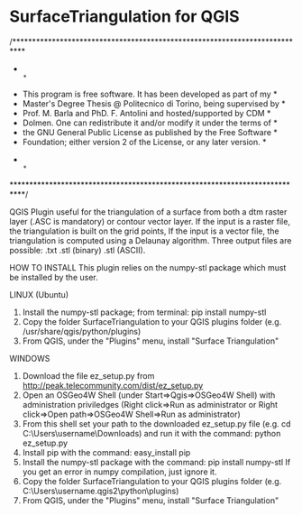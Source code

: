 # SurfaceTriangulation for QGIS


/***************************************************************************
 *                                                                         *
 *   This program is free software. It has been developed as part of my    *
 *   Master's Degree Thesis @ Politecnico di Torino, being supervised by   *
 *   Prof. M. Barla and PhD. F. Antolini and hosted/supported by CDM       *
 *   Dolmen. One can redistribute it and/or modify it under the terms of   *
 *   the GNU General Public License as published by the Free Software      *
 *   Foundation; either version 2 of the License, or any later version.    *
 *                                                                         *
 ***************************************************************************/
 
 QGIS Plugin useful for the triangulation of a surface from both a dtm raster 
 layer (.ASC is mandatory) or contour vector layer. 
 If the input is a raster file, the triangulation is built on the grid points, 
 If the input is a vector file, the triangulation is computed using a Delaunay 
 algorithm.
 Three output files are possible:  .txt .stl (binary) .stl (ASCII).
 
 HOW TO INSTALL
 This plugin relies on the numpy-stl package which must be installed by the user.
 
 LINUX (Ubuntu)
 
 1) Install the numpy-stl package; from terminal:
 pip install numpy-stl
 2) Copy the folder SurfaceTriangulation to your QGIS plugins folder (e.g. 
 /usr/share/qgis/python/plugins)
 3) From QGIS, under the "Plugins" menu, install "Surface Triangulation"
 
 WINDOWS
 
 1) Download the file ez_setup.py from http://peak.telecommunity.com/dist/ez_setup.py
 2) Open an OSGeo4W Shell (under Start=>Qgis=>OSGeo4W Shell) with administration 
 priviledges (Right click=>Run as administrator or 
 Right click=>Open path=>OSGeo4W Shell=>Run as administrator)
 3) From this shell set your path to the downloaded ez_setup.py file 
 (e.g. cd C:\Users\username\Downloads) and run it with the command:
 python ez_setup.py
 4) Install pip with the command:
 easy_install pip
 5) Install the numpy-stl package with the command:
 pip install numpy-stl
	If you get an error in numpy compilation, just ignore it.
6) Copy the folder SurfaceTriangulation to your QGIS plugins folder (e.g.
C:\Users\username\.qgis2\python\plugins)
7) From QGIS, under the "Plugins" menu, install "Surface Triangulation"